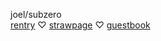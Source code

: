 
 joel/subzero  
 [rentry](https://rentry.co/BILLYLOOMlS) ♡ [strawpage](https://joel.straw.page/) ♡ [guestbook](https://joel.123guestbook.com/)  

  
